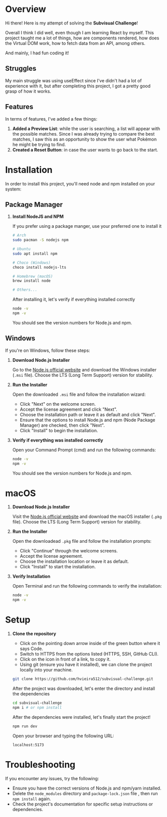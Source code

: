 # Overview

Hi there! Here is my attempt of solving the **Subvisual Challenge**!

Overall I think I did well, even though I am learning React by myself.
This project taught me a lot of things, how are components rendered, how does the Virtual DOM work, how to fetch data from an API, among others.

And mainly, I had fun coding it!

## Struggles

My main struggle was using useEffect since I've didn't had a lot of experience with it, but after completing this project, I got a pretty good grasp of how it works.

## Features

In terms of features, I've added a few things:

1. **Added a Preview List**: while the user is searching, a list will appear with the possible matches. Since I was already trying to compare the best matches, I saw this as an opportunity to show the user what Pokémon he might be trying to find.
2. **Created a Reset Button**: in case the user wants to go back to the start.

# Installation

In order to install this project, you'll need node and npm installed on your system:

## Package Manager

1. **Install NodeJS and NPM**

   If you prefer using a package manger, use your preferred one to install it

   ```bash
   # Arch
   sudo pacman -S nodejs npm

   # Ubuntu
   sudo apt install npm

   # Choco (Windows)
   choco install nodejs-lts

   # Homebrew (macOS)
   brew install node

   # Others...
   ```

   After installing it, let's verify if everything installed correctly

   ```bash
   node -v
   npm -v
   ```

   You should see the version numbers for Node.js and npm.

## Windows

If you're on Windows, follow these steps:

1. **Download Node.js Installer**

   Go to the [Node.js official website](https://nodejs.org/) and download the Windows installer (`.msi` file). Choose the LTS (Long Term Support) version for stability.

2. **Run the Installer**

   Open the downloaded `.msi` file and follow the installation wizard:

   - Click "Next" on the welcome screen.
   - Accept the license agreement and click "Next".
   - Choose the installation path or leave it as default and click "Next".
   - Ensure that the options to install Node.js and npm (Node Package Manager) are checked, then click "Next".
   - Click "Install" to begin the installation.

3. **Verify if everything was installed correctly**

   Open your Command Prompt (cmd) and run the following commands:

   ```bash
   node -v
   npm -v
   ```

   You should see the version numbers for Node.js and npm.

# macOS

1. **Download Node.js Installer**

   Visit the [Node.js official website](https://nodejs.org/) and download the macOS installer (`.pkg` file). Choose the LTS (Long Term Support) version for stability.

2. **Run the Installer**

   Open the downloadead `.pkg` file and follow the installation prompts:

   - Click "Continue" through the welcome screens.
   - Accept the license agreement.
   - Choose the installation location or leave it as default.
   - Click "Install" to start the installation.

3. **Verify Installation**

   Open Terminal and run the following commands to verify the installation:

   ```bash
   node -v
   npm -v
   ```

# Setup

1. **Clone the repository**

   - Click on the pointing down arrow inside of the green button where it says Code.
   - Switch to HTTPS from the options listed (HTTPS, SSH, GitHub CLI).
   - Click on the icon in front of a link, to copy it.
   - Using git (ensure you have it installed), we can clone the project locally into your machine.

   ```bash
   git clone https://github.com/hvieira512/subvisual-challenge.git
   ```

   After the project was downloaded, let's enter the directory and install the dependencies

   ```bash
   cd subvisual-challenge
   npm i # or npm install
   ```

   After the dependencies were installed, let's finally start the project!

   ```bash
   npm run dev
   ```

   Open your browser and typing the following URL:

   ```
   localhost:5173
   ```

# Troubleshooting

If you encounter any issues, try the following:

- Ensure you have the correct versions of Node.js and npm/yarn installed.
- Delete the `node_modules` directory and `package-lock.json` file , then run `npm install` again.
- Check the project's documentation for specific setup instructions or dependencies.
